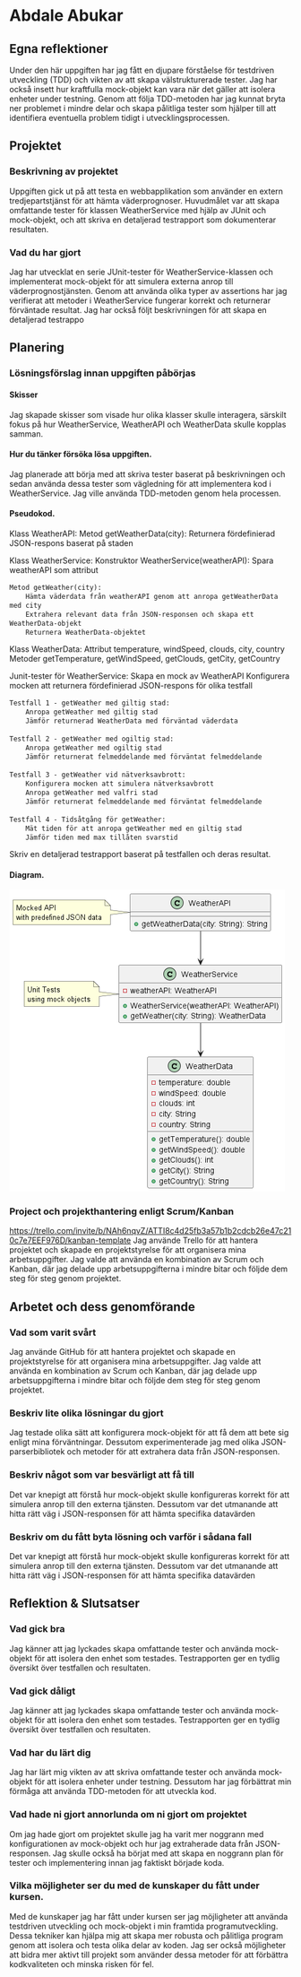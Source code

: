 # Abdale Abukar

## Egna reflektioner
Under den här uppgiften har jag fått en djupare förståelse för testdriven utveckling (TDD) och vikten av att skapa välstrukturerade tester. Jag har också insett hur kraftfulla mock-objekt kan vara när det gäller att isolera enheter under testning. Genom att följa TDD-metoden har jag kunnat bryta ner problemet i mindre delar och skapa pålitliga tester som hjälper till att identifiera eventuella problem tidigt i utvecklingsprocessen.
## Projektet

### Beskrivning av projektet
Uppgiften gick ut på att testa en webbapplikation som använder en extern tredjepartstjänst för att hämta väderprognoser. Huvudmålet var att skapa omfattande tester för klassen WeatherService med hjälp av JUnit och mock-objekt, och att skriva en detaljerad testrapport som dokumenterar resultaten.

### Vad du har gjort
Jag har utvecklat en serie JUnit-tester för WeatherService-klassen och implementerat mock-objekt för att simulera externa anrop till väderprognostjänsten. Genom att använda olika typer av assertions har jag verifierat att metoder i WeatherService fungerar korrekt och returnerar förväntade resultat. Jag har också följt beskrivningen för att skapa en detaljerad testrappo

## Planering

### Lösningsförslag innan uppgiften påbörjas

#### Skisser 
Jag skapade skisser som visade hur olika klasser skulle interagera, särskilt fokus på hur WeatherService, WeatherAPI och WeatherData skulle kopplas samman.

#### Hur du tänker försöka lösa uppgiften.
Jag planerade att börja med att skriva tester baserat på beskrivningen och sedan använda dessa tester som vägledning för att implementera kod i WeatherService. Jag ville använda TDD-metoden genom hela processen.

#### Pseudokod.
Klass WeatherAPI:
    Metod getWeatherData(city):
        Returnera fördefinierad JSON-respons baserat på staden

Klass WeatherService:
    Konstruktor WeatherService(weatherAPI):
        Spara weatherAPI som attribut

    Metod getWeather(city):
        Hämta väderdata från weatherAPI genom att anropa getWeatherData med city
        Extrahera relevant data från JSON-responsen och skapa ett WeatherData-objekt
        Returnera WeatherData-objektet

Klass WeatherData:
    Attribut temperature, windSpeed, clouds, city, country
    Metoder getTemperature, getWindSpeed, getClouds, getCity, getCountry

Junit-tester för WeatherService:
    Skapa en mock av WeatherAPI
    Konfigurera mocken att returnera fördefinierad JSON-respons för olika testfall

    Testfall 1 - getWeather med giltig stad:
        Anropa getWeather med giltig stad
        Jämför returnerad WeatherData med förväntad väderdata

    Testfall 2 - getWeather med ogiltig stad:
        Anropa getWeather med ogiltig stad
        Jämför returnerat felmeddelande med förväntat felmeddelande

    Testfall 3 - getWeather vid nätverksavbrott:
        Konfigurera mocken att simulera nätverksavbrott
        Anropa getWeather med valfri stad
        Jämför returnerat felmeddelande med förväntat felmeddelande

    Testfall 4 - Tidsåtgång för getWeather:
        Mät tiden för att anropa getWeather med en giltig stad
        Jämför tiden med max tillåten svarstid

Skriv en detaljerad testrapport baserat på testfallen och deras resultat.


#### Diagram.
![Diagram](pic/diagram.png)

### Project och projekthantering enligt Scrum/Kanban
https://trello.com/invite/b/NAh6nqvZ/ATTI8c4d25fb3a57b1b2cdcb26e47c210c7e7EEF976D/kanban-template
Jag använde Trello för att hantera projektet och skapade en projektstyrelse för att organisera mina arbetsuppgifter. Jag valde att använda en kombination av Scrum och Kanban, där jag delade upp arbetsuppgifterna i mindre bitar och följde dem steg för steg genom projektet.

## Arbetet och dess genomförande

### Vad som varit svårt
Jag använde GitHub för att hantera projektet och skapade en projektstyrelse för att organisera mina arbetsuppgifter. Jag valde att använda en kombination av Scrum och Kanban, där jag delade upp arbetsuppgifterna i mindre bitar och följde dem steg för steg genom projektet.

### Beskriv lite olika lösningar du gjort
Jag testade olika sätt att konfigurera mock-objekt för att få dem att bete sig enligt mina förväntningar. Dessutom experimenterade jag med olika JSON-parserbibliotek och metoder för att extrahera data från JSON-responsen.

### Beskriv något som var besvärligt att få till
Det var knepigt att förstå hur mock-objekt skulle konfigureras korrekt för att simulera anrop till den externa tjänsten. Dessutom var det utmanande att hitta rätt väg i JSON-responsen för att hämta specifika datavärden

### Beskriv om du fått byta lösning och varför i sådana fall
Det var knepigt att förstå hur mock-objekt skulle konfigureras korrekt för att simulera anrop till den externa tjänsten. Dessutom var det utmanande att hitta rätt väg i JSON-responsen för att hämta specifika datavärden

## Reflektion & Slutsatser

### Vad gick bra
Jag känner att jag lyckades skapa omfattande tester och använda mock-objekt för att isolera den enhet som testades. Testrapporten ger en tydlig översikt över testfallen och resultaten.

### Vad gick dåligt
Jag känner att jag lyckades skapa omfattande tester och använda mock-objekt för att isolera den enhet som testades. Testrapporten ger en tydlig översikt över testfallen och resultaten.

### Vad har du lärt dig
Jag har lärt mig vikten av att skriva omfattande tester och använda mock-objekt för att isolera enheter under testning. Dessutom har jag förbättrat min förmåga att använda TDD-metoden för att utveckla kod.

### Vad hade ni gjort annorlunda om ni gjort om projektet
Om jag hade gjort om projektet skulle jag ha varit mer noggrann med konfigurationen av mock-objekt och hur jag extraherade data från JSON-responsen. Jag skulle också ha börjat med att skapa en noggrann plan för tester och implementering innan jag faktiskt började koda.

### Vilka möjligheter ser du med de kunskaper du fått under kursen.
Med de kunskaper jag har fått under kursen ser jag möjligheter att använda testdriven utveckling och mock-objekt i min framtida programutveckling. Dessa tekniker kan hjälpa mig att skapa mer robusta och pålitliga program genom att isolera och testa olika delar av koden. Jag ser också möjligheter att bidra mer aktivt till projekt som använder dessa metoder för att förbättra kodkvaliteten och minska risken för fel.
